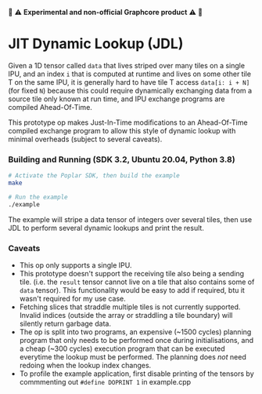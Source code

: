 :red_circle: :warning: **Experimental and non-official Graphcore product** :warning: :red_circle:

# JIT Dynamic Lookup (JDL)

Given a 1D tensor called `data` that lives striped over many tiles on a single IPU, and an index `i` that is computed at runtime and lives on some other tile T on the same IPU, it is generally hard to have tile T access `data[i: i + N]` (for fixed `N`) because this could require dynamically exchanging data from a source tile only known at run time, and IPU exchange programs are compiled Ahead-Of-Time.

This prototype op makes Just-In-Time modifications to an Ahead-Of-Time compiled exchange program to allow this style of dynamic lookup with minimal overheads (subject to several caveats).

### Building and Running (SDK 3.2, Ubuntu 20.04, Python 3.8)

```bash
# Activate the Poplar SDK, then build the example
make

# Run the example
./example
```

The example will stripe a data tensor of integers over several tiles, then use JDL to perform several dynamic lookups and print the result.

### Caveats
 - This op only supports a single IPU.
 - This prototype doesn't support the receiving tile also being a sending tile. (i.e. the `result` tensor cannot live on a tile that also contains some of `data` tensor). This functionality would be easy to add if required, btu it wasn't required for my use case.
 - Fetching slices that straddle multiple tiles is not currently supported. Invalid indices (outside the array or straddling a tile boundary) will silently return garbage data.
 - The op is split into two programs, an expensive (~1500 cycles) planning program that only needs to be performed once during initialisations, and a cheap (~300 cycles) execution program that can be executed everytime the lookup must be performed. The planning does *not* need redoing when the lookup index changes.
 - To profile the example application, first disable printing of the tensors by commmenting out `#define DOPRINT 1` in example.cpp